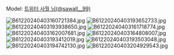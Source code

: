 ﻿---
dddd: 2024.03.30 루덴시아
nickname: 사월
sns_type: x
sns_id: sawall__99
---

Model: <a href="https://x.com/sawall__99" target="_blank">트위터 사월 님(@sawall__99)</a>

![B61220240403160721384.jpg](/assets/img/2024/03-30/사월/B61220240403160721384.jpg)
![B61220240403193652733.jpg](/assets/img/2024/03-30/사월/B61220240403193652733.jpg)
![B61220240403193938650.jpg](/assets/img/2024/03-30/사월/B61220240403193938650.jpg)
![B61220240403161718774.jpg](/assets/img/2024/03-30/사월/B61220240403161718774.jpg)
![B61220240403162007681.jpg](/assets/img/2024/03-30/사월/B61220240403162007681.jpg)
![B61220240403164808007.jpg](/assets/img/2024/03-30/사월/B61220240403164808007.jpg)
![B61220240403193412019.jpg](/assets/img/2024/03-30/사월/B61220240403193412019.jpg)
![B61220240403193503048.jpg](/assets/img/2024/03-30/사월/B61220240403193503048.jpg)
![B61220240403194742130.jpg](/assets/img/2024/03-30/사월/B61220240403194742130.jpg)
![B61220240403204929543.jpg](/assets/img/2024/03-30/사월/B61220240403204929543.jpg)